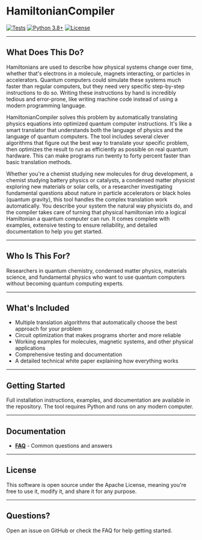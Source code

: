 # HamiltonianCompiler

[![Tests](https://github.com/m-pedro/hamiltonian_compiler/actions/workflows/tests.yml/badge.svg)](https://github.com/m-pedro/hamiltonian_compiler/actions)
[![Python 3.8+](https://img.shields.io/badge/python-3.8+-blue.svg)](https://www.python.org/downloads/)
[![License](https://img.shields.io/badge/license-Apache%202.0-green.svg)](LICENSE)

---

## What Does This Do?

Hamiltonians are used to describe how physical systems change over time, whether that's electrons in a molecule, magnets interacting, or particles in accelerators. Quantum computers could simulate these systems much faster than regular computers, but they need very specific step-by-step instructions to do so. Writing these instructions by hand is incredibly tedious and error-prone, like writing machine code instead of using a modern programming language.

HamiltonianCompiler solves this problem by automatically translating physics equations into optimized quantum computer instructions. It's like a smart translator that understands both the language of physics and the language of quantum computers. The tool includes several clever algorithms that figure out the best way to translate your specific problem, then optimizes the result to run as efficiently as possible on real quantum hardware. This can make programs run twenty to forty percent faster than basic translation methods.

Whether you're a chemist studying new molecules for drug development, a chemist studying battery physics or catalysts, a condensed matter physicist exploring new materials or solar cells, or a researcher investigating fundamental questions about nature in particle accelerators or black holes (quantum gravity), this tool handles the complex translation work automatically. You describe your system the natural way physicists do, and the compiler takes care of turning that physical hamiltonian into a logical Hamiltonian a quantum computer can run. It comes complete with examples, extensive testing to ensure reliability, and detailed documentation to help you get started.

---

## Who Is This For?

Researchers in quantum chemistry, condensed matter physics, materials science, and fundamental physics who want to use quantum computers without becoming quantum computing experts.

---

## What's Included

- Multiple translation algorithms that automatically choose the best approach for your problem
- Circuit optimization that makes programs shorter and more reliable
- Working examples for molecules, magnetic systems, and other physical applications
- Comprehensive testing and documentation
- A detailed technical white paper explaining how everything works

---

## Getting Started

Full installation instructions, examples, and documentation are available in the repository. The tool requires Python and runs on any modern computer.

---

## Documentation

- **[FAQ](docs/FAQ.md)** - Common questions and answers

---

## License

This software is open source under the Apache License, meaning you're free to use it, modify it, and share it for any purpose.

---

## Questions?

Open an issue on GitHub or check the FAQ for help getting started.
